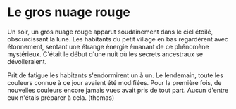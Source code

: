 # Le gros nuage rouge

Un soir, un gros nuage rouge apparut soudainement dans le ciel étoilé, obscurcissant la lune. Les habitants du petit village en bas regardèrent avec étonnement, sentant une étrange énergie émanant de ce phénomène mystérieux. C'était le début d'une nuit où les secrets ancestraux se dévoileraient.

Prit de fatigue les habitants s'endormirent un à un. Le lendemain, toute les couleurs connue à ce jour avaient été modifiées. Pour la première fois, de nouvelles couleurs encore jamais vues avait pris de tout part. Aucun d'entre eux n'étais préparer à cela. (thomas)


